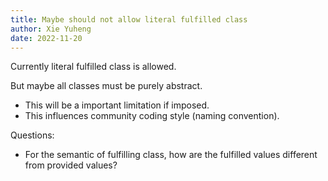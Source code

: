 ```yaml
---
title: Maybe should not allow literal fulfilled class
author: Xie Yuheng
date: 2022-11-20
---
```


Currently literal fulfilled class is allowed.

But maybe all classes must be purely abstract.

- This will be a important limitation if imposed.
- This influences community coding style (naming convention).

Questions:

- For the semantic of fulfilling class,
  how are the fulfilled values
  different from provided values?
